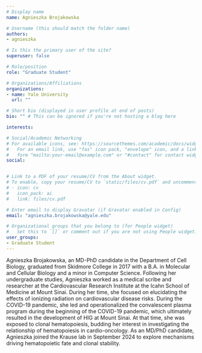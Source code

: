 ```yaml
---
# Display name
name: Agnieszka Brojakowska

# Username (this should match the folder name)
authors:
- agnieszka

# Is this the primary user of the site?
superuser: false

# Role/position
role: "Graduate Student"

# Organizations/Affiliations
organizations:
- name: Yale University
  url: ""

# Short bio (displayed in user profile at end of posts)
bio: "" # This can be ignored if you're not hosting a blog here

interests:

# Social/Academic Networking
# For available icons, see: https://sourcethemes.com/academic/docs/widgets/#icons
#   For an email link, use "fas" icon pack, "envelope" icon, and a link in the
#   form "mailto:your-email@example.com" or "#contact" for contact widget.
social:


# Link to a PDF of your resume/CV from the About widget.
# To enable, copy your resume/CV to `static/files/cv.pdf` and uncomment the lines below.  
# - icon: cv
#   icon_pack: ai
#   link: files/cv.pdf

# Enter email to display Gravatar (if Gravatar enabled in Config)
email: "agnieszka.brojakowska@yale.edu"

# Organizational groups that you belong to (for People widget)
#   Set this to `[]` or comment out if you are not using People widget.  
user_groups:
- Graduate Student
---
```


Agnieszka Brojakowska, an MD-PhD candidate in the Department of Cell Biology, graduated from Skidmore College in 2017 with a B.A. in Molecular and Cellular Biology and a minor in Computer Science. Following her undergraduate studies, Agnieszka worked as a medical scribe and researcher at the Cardiovascular Research Institute at the Icahn School of Medicine at Mount Sinai. During her time, she focused on elucidating the effects of ionizing radiation on cardiovascular disease risks. During the COVID-19 pandemic, she led and operationalized the convalescent plasma program during the beginning of the COVID-19 pandemic, which ultimately resulted in the development of HIG at Mount Sinai. At that time, she was exposed to clonal hematopoiesis, budding her interest in investigating the relationship of hematopoiesis in cardio-oncology. As an MD/PhD candidate, Agnieszka joined the Krause lab in September 2024 to explore mechanisms driving hematopoietic fate and clonal stability. 
